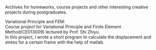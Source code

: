 Archives for homeworks, course projects and other interesting creative projects during postgraduates.

Variational Principle and FEM:  
Course project for Variational Principle and Finite Element Method(CE013009) lectured by Prof. Shi Zhiyu.  
In this project, I wrote a short program to calculate the displacement and stress for a certain frame with the help of matlab.
